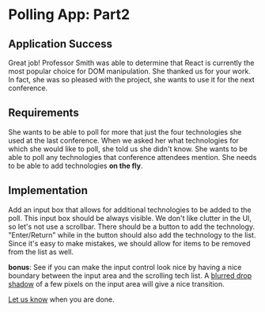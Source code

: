 # Polling App: Part2

## Application Success

Great job! Professor Smith was able to determine that React is currently the most popular choice for DOM manipulation. She thanked us for your work. In fact, she was so pleased with the project, she wants to use it for the next conference.

## Requirements

She wants to be able to poll for more that just the four technologies she used at the last conference. When we asked her what technologies for which she would like to poll, she told us she didn't know. She wants to be able to poll any technologies that conference attendees mention. She needs to be able to add technologies **on the fly**.

## Implementation

Add an input box that allows for additional technologies to be added to the poll. This input box should be always visible. We don't like clutter in the UI, so let's not use a scrollbar. There should be a button to add the technology. "Enter/Return" while in the button should also add the technology to the list. Since it's easy to make mistakes, we should allow for items to be removed from the list as well.

**bonus**:
See if you can make the input control look nice by having a nice boundary between the input area and the scrolling tech list. A [blurred drop shadow](https://www.w3schools.com/css/css3_shadows.asp) of a few pixels on the input area will give a nice transition.

[Let us know](https://github.com/un-loop/PollProject/blob/master/PART3.md) when you are done.
